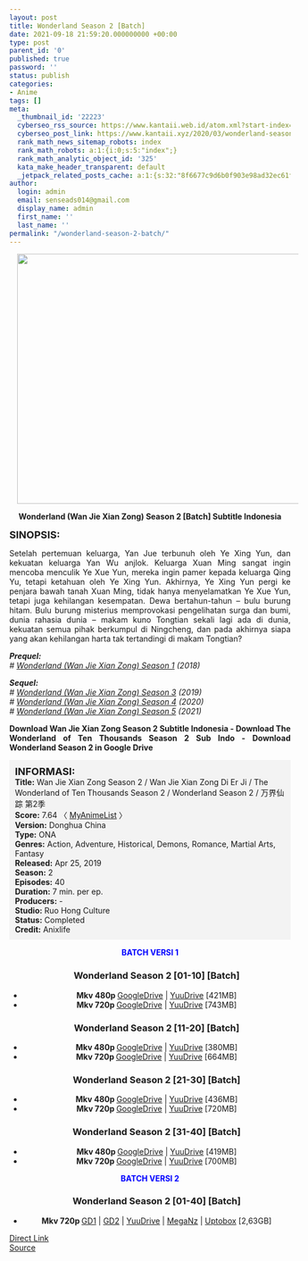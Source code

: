 ```yaml
---
layout: post
title: Wonderland Season 2 [Batch]
date: 2021-09-18 21:59:20.000000000 +00:00
type: post
parent_id: '0'
published: true
password: ''
status: publish
categories:
- Anime
tags: []
meta:
  _thumbnail_id: '22223'
  cyberseo_rss_source: https://www.kantaii.web.id/atom.xml?start-index=1&max-results=150
  cyberseo_post_link: https://www.kantaii.xyz/2020/03/wonderland-season2-batch.html
  rank_math_news_sitemap_robots: index
  rank_math_robots: a:1:{i:0;s:5:"index";}
  rank_math_analytic_object_id: '325'
  kata_make_header_transparent: default
  _jetpack_related_posts_cache: a:1:{s:32:"8f6677c9d6b0f903e98ad32ec61f8deb";a:2:{s:7:"expires";i:1656117639;s:7:"payload";a:3:{i:0;a:1:{s:2:"id";i:26995;}i:1;a:1:{s:2:"id";i:27003;}i:2;a:1:{s:2:"id";i:27001;}}}}
author:
  login: admin
  email: senseads014@gmail.com
  display_name: admin
  first_name: ''
  last_name: ''
permalink: "/wonderland-season-2-batch/"
---
```

<div class="separator" style="clear: both; text-align: center;"><a href="https://1.bp.blogspot.com/-QDwPdUlkTb0/XlyN6FQJqhI/AAAAAAAAB_M/NZjYLuHuzh8tOAWhB9tsYojy1j6SfVxYQCLcBGAsYHQ/s1600/Wonderland%2BS2%2B-%2BKANtaii.jpg" style="margin-left: 1em; margin-right: 1em;"><img border="0" data-original-height="1080" data-original-width="1540" height="448" src="{{ site.baseurl }}/assets/2021/09/Wonderland%2BS2%2B-%2BKANtaii.jpg" width="640" /></a></div>
<p>
<div style="text-align: center;"><span style="text-align: start;"><b><span style="font-size: normal;">Wonderland (Wan Jie Xian Zong) Season 2 [Batch] Subtitle Indonesia</span></b></span></p>
</div>
<p><b><span style="font-size: large;">SINOPSIS:</span></b>
<div style="text-align: justify;">Setelah pertemuan keluarga, Yan Jue terbunuh oleh Ye Xing Yun, dan kekuatan keluarga Yan Wu anjlok. Keluarga Xuan Ming sangat ingin mencoba menculik Ye Xue Yun, mereka ingin pamer kepada keluarga Qing Yu, tetapi ketahuan oleh Ye Xing Yun. Akhirnya, Ye Xing Yun pergi ke penjara bawah tanah Xuan Ming, tidak hanya menyelamatkan Ye Xue Yun, tetapi juga kehilangan kesempatan. Dewa bertahun-tahun – bulu burung hitam. Bulu burung misterius memprovokasi pengelihatan surga dan bumi, dunia rahasia dunia – makam kuno Tongtian sekali lagi ada di dunia, kekuatan semua pihak berkumpul di Ningcheng, dan pada akhirnya siapa yang akan kehilangan harta tak tertandingi di makam Tongtian?</p>
<p><i><b>Prequel:</b></i><br /><i># <a href="https://www.kantaii.xyz/2020/03/wonderland-season-1-batch.html" target="_blank" rel="noopener">Wonderland (Wan Jie Xian Zong) Season 1</a> (2018)</i></p>
<p> <i><b>Sequel:</b></i><br /><i># <a href="https://www.kantaii.xyz/2020/03/wonderland-season-3.html" target="_blank" rel="noopener">Wonderland (Wan Jie Xian Zong) Season 3</a> (2019)</i><br /><i># <a href="https://www.kantaii.xyz/2020/09/wonderland-wan-jie-xian-zong-season-4.html" target="_blank" rel="noopener">Wonderland (Wan Jie Xian Zong) Season 4</a> (2020)</i><br /><i># <a href="https://www.kantaii.xyz/2021/08/wonderland-season-5-new.html" target="_blank" rel="noopener">Wonderland (Wan Jie Xian Zong) Season 5</a> (2021)</i></p>
<p><b>Download Wan Jie Xian Zong Season 2 Subtitle Indonesia - Download The Wonderland of Ten Thousands Season 2 Sub Indo - Download Wonderland Season 2 in Google Drive</b></div>
<p><a name="more"></a>
<div style="background-color: #f3f3f3; padding: 10px; text-align: left;"><b><span style="font-size: large;">INFORMASI:</span></b><br /><b>Title:</b> Wan Jie Xian Zong Season 2 / Wan Jie Xian Zong Di Er Ji / The Wonderland of Ten Thousands Season 2 / Wonderland Season 2 / 万界仙踪 第2季<br /><b>Score:</b> 7.64 〈 <a href="https://myanimelist.net/anime/39912/Wan_Jie_Xian_Zong_2nd_Season?q=wan%20jie%20x" target="_blank" rel="noopener">MyAnimeList</a> 〉<br /><b>Version:</b> Donghua China<br /><b>Type:</b> ONA<br /><b>Genres:</b> Action, Adventure, Historical, Demons, Romance, Martial Arts, Fantasy<br /><b>Released:</b> Apr 25, 2019<br /><b>Season:</b> 2<br /><b>Episodes:</b> 40<br /><b>Duration:</b> 7 min. per ep.<br /><b>Producers:</b> -<br /><b>Studio:</b> Ruo Hong Culture<br /><b>Status:</b> Completed<br /><b>Credit:</b> Anixlife</div>
<p>
<div style="text-align: center;"><b><span style="color: blue;">BATCH VERSI 1</span></b></div>
<div class="dl">
<ul />
<h3 style="text-align: center;">Wonderland Season 2 [01-10] [Batch]</h3>
<li style="text-align: center;"><b>Mkv 480p </b><a href="http://semawur.com/iCLAN" target="_blank" rel="noopener">GoogleDrive</a> | <a href="https://apk.miuiku.com/rflJBQ" target="_blank" rel="noopener">YuuDrive</a> [421MB]</li>
<li style="text-align: center;"><b>Mkv 720p </b><a href="http://semawur.com/DNMvzLnyeO" target="_blank" rel="noopener">GoogleDrive</a> | <a href="https://apk.miuiku.com/jdfbMvop" target="_blank" rel="noopener">YuuDrive</a> [743MB]</li>
</div>
<div class="dl">
<ul />
<h3 style="text-align: center;">Wonderland Season 2 [11-20] [Batch]</h3>
<li style="text-align: center;"><b>Mkv 480p </b><a href="http://semawur.com/pE6ipZ3Vl" target="_blank" rel="noopener">GoogleDrive</a> | <a href="https://apk.miuiku.com/jXvYlkZ" target="_blank" rel="noopener">YuuDrive</a> [380MB]</li>
<li style="text-align: center;"><b>Mkv 720p </b><a href="http://semawur.com/jxoRYf75FgE" target="_blank" rel="noopener">GoogleDrive</a> | <a href="https://apk.miuiku.com/abHJcu7SL" target="_blank" rel="noopener">YuuDrive</a> [664MB]</li>
</div>
<div class="dl">
<ul />
<h3 style="text-align: center;">Wonderland Season 2 [21-30] [Batch]</h3>
<li style="text-align: center;"><b>Mkv 480p </b><a href="http://semawur.com/jdWE7gloPH" target="_blank" rel="noopener">GoogleDrive</a> | <a href="https://apk.miuiku.com/otLkUQbwp" target="_blank" rel="noopener">YuuDrive</a> [436MB]</li>
<li style="text-align: center;"><b>Mkv 720p </b><a href="http://semawur.com/QRfPQyEmN" target="_blank" rel="noopener">GoogleDrive</a> | <a href="https://apk.miuiku.com/tdNr3x4I" target="_blank" rel="noopener">YuuDrive</a> [720MB]</li>
</div>
<div class="dl">
<ul />
<h3 style="text-align: center;">Wonderland Season 2 [31-40] [Batch]</h3>
<li style="text-align: center;"><b>Mkv 480p </b><a href="http://semawur.com/tsKKQdo28aPq" target="_blank" rel="noopener">GoogleDrive</a> | <a href="https://apk.miuiku.com/otLkUQbwp" target="_blank" rel="noopener">YuuDrive</a> [419MB]</li>
<li style="text-align: center;"><b>Mkv 720p </b><a href="http://semawur.com/tmrp1H" target="_blank" rel="noopener">GoogleDrive</a> | <a href="https://apk.miuiku.com/tdNr3x4I" target="_blank" rel="noopener">YuuDrive</a> [700MB]</li>
</div>
<p>
<div style="text-align: center;"><b><span style="color: blue;">BATCH VERSI 2</span></b></div>
<div class="dl">
<ul />
<h3 style="text-align: center;">Wonderland Season 2 [01-40] [Batch]</h3>
<li style="text-align: center;"><b>Mkv 720p </b><a href="https://semawur.com/xqTPLr" target="_blank" rel="noopener">GD1</a> | <a href="https://apk.miuiku.com/aohx9Y2xi" target="_blank" rel="noopener">GD2</a> | <a href="https://semawur.com/zktN" target="_blank" rel="noopener">YuuDrive</a> | <a href="https://apk.miuiku.com/hUBjkvvG" target="_blank" rel="noopener">MegaNz</a> | <a href="https://semawur.com/0oTZ" target="_blank" rel="noopener">Uptobox</a> [2,63GB]</li>
</div>
<link rel="stylesheet" href="https://cdnjs.cloudflare.com/ajax/libs/font-awesome/4.7.0/css/font-awesome.min.css" />
<div class="divbtn"> <a href="https://handymansurrender.com/fihup8buzv?key=94550f7ce39444073321dde3b8782f97" class="btn"><i class="fa fa-download"></i> Direct Link</a> <br /><a href="https://www.kantaii.xyz/2020/03/wonderland-season2-batch.html">Source</a> </div>
